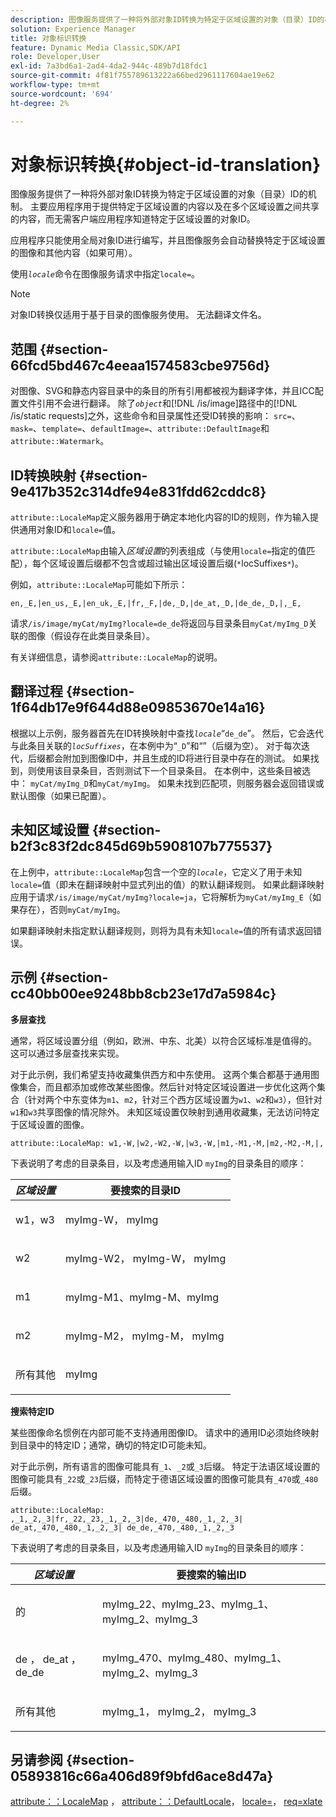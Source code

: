 ```yaml
---
description: 图像服务提供了一种将外部对象ID转换为特定于区域设置的对象（目录）ID的机制。 主要应用程序用于提供特定于区域设置的内容以及在多个区域设置之间共享的内容，而无需客户端应用程序知道特定于区域设置的对象ID。
solution: Experience Manager
title: 对象标识转换
feature: Dynamic Media Classic,SDK/API
role: Developer,User
exl-id: 7a3bd6a1-2ad4-4da2-944c-489b7d18fdc1
source-git-commit: 4f81f755789613222a66bed2961117604ae19e62
workflow-type: tm+mt
source-wordcount: '694'
ht-degree: 2%

---
```


# 对象标识转换{#object-id-translation}

图像服务提供了一种将外部对象ID转换为特定于区域设置的对象（目录）ID的机制。 主要应用程序用于提供特定于区域设置的内容以及在多个区域设置之间共享的内容，而无需客户端应用程序知道特定于区域设置的对象ID。

应用程序只能使用全局对象ID进行编写，并且图像服务会自动替换特定于区域设置的图像和其他内容（如果可用）。

使用&#x200B;*`locale`*&#x200B;命令在图像服务请求中指定`locale=`。

>[!NOTE]
>
>对象ID转换仅适用于基于目录的图像服务使用。 无法翻译文件名。

## 范围 {#section-66fcd5bd467c4eeaa1574583cbe9756d}

对图像、SVG和静态内容目录中的条目的所有引用都被视为翻译字体，并且ICC配置文件引用不会进行翻译。 除了&#x200B;*`object`*&#x200B;和[!DNL /is/image]路径中的[!DNL /is/static requests]之外，这些命令和目录属性还受ID转换的影响： `src=`、`mask=`、`template=`、`defaultImage=`、`attribute::DefaultImage`和`attribute::Watermark`。

## ID转换映射 {#section-9e417b352c314dfe94e831fdd62cddc8}

`attribute::LocaleMap`定义服务器用于确定本地化内容的ID的规则，作为输入提供通用对象ID和`locale=`值。

`attribute::LocaleMap`由输入&#x200B;*区域设置*&#x200B;的列表组成（与使用`locale=`指定的值匹配），每个区域设置后缀都不包含或超过输出区域设置后缀(`*`locSuffixes`*`)。

例如，`attribute::LocaleMap`可能如下所示：

`en,_E,|en_us,_E,|en_uk,_E,|fr,_F,|de,_D,|de_at,_D,|de_de,_D,|,_E,`

请求`/is/image/myCat/myImg?locale=de_de`将返回与目录条目`myCat/myImg_D`关联的图像（假设存在此类目录条目）。

有关详细信息，请参阅`attribute::LocaleMap`的说明。

## 翻译过程 {#section-1f64db17e9f644d88e09853670e14a16}

根据以上示例，服务器首先在ID转换映射中查找&#x200B;*`locale`*“`de_de`”。 然后，它会迭代与此条目关联的&#x200B;*`locSuffixes`*，在本例中为“`_D`”和“”（后缀为空）。 对于每次迭代，后缀都会附加到图像ID中，并且生成的ID将进行目录中存在的测试。 如果找到，则使用该目录条目，否则测试下一个目录条目。 在本例中，这些条目被选中： `myCat/myImg_D`和`myCat/myImg`。 如果未找到匹配项，则服务器会返回错误或默认图像（如果已配置）。

## 未知区域设置 {#section-b2f3c83f2dc845d69b5908107b775537}

在上例中，`attribute::LocaleMap`包含一个空的&#x200B;*`locale`*，它定义了用于未知`locale=`值（即未在翻译映射中显式列出的值）的默认翻译规则。 如果此翻译映射应用于请求`/is/image/myCat/myImg?locale=ja`，它将解析为`myCat/myImg_E`（如果存在），否则`myCat/myImg`。

如果翻译映射未指定默认翻译规则，则将为具有未知`locale=`值的所有请求返回错误。

## 示例 {#section-cc40bb00ee9248bb8cb23e17d7a5984c}

**多层查找**

通常，将区域设置分组（例如，欧洲、中东、北美）以符合区域标准是值得的。 这可以通过多层查找来实现。

对于此示例，我们希望支持收藏集供西方和中东使用。 这两个集合都基于通用图像集合，而且都添加或修改某些图像。然后针对特定区域设置进一步优化这两个集合（针对两个中东变体为`m1`、`m2`，针对三个西方区域设置为`w1`、`w2`和`w3`），但针对`w1`和`w3`共享图像的情况除外。 未知区域设置仅映射到通用收藏集，无法访问特定于区域设置的图像。

`attribute::LocaleMap: w1,-W,|w2,-W2,-W,|w3,-W,|m1,-M1,-M,|m2,-M2,-M,|,`

下表说明了考虑的目录条目，以及考虑通用输入ID `myImg`的目录条目的顺序：

<table id="table_97EB13E3DB9B48D3A4184D5ECC8E9F86"> 
 <thead> 
  <tr> 
   <th class="entry"> <b> <i>区域设置</i> </b> </th> 
   <th class="entry"> <b>要搜索的目录ID</b> </th> 
  </tr> 
 </thead>
 <tbody> 
  <tr> 
   <td> <p> <span class="codeph"> w1，w3 </span> </p> </td> 
   <td> <p> <span class="codeph"> myImg-W， myImg </span> </p> </td> 
  </tr> 
  <tr> 
   <td> <p> <span class="codeph"> w2 </span> </p> </td> 
   <td> <p> <span class="codeph"> myImg-W2， myImg-W， myImg </span> </p> </td> 
  </tr> 
  <tr> 
   <td> <p> <span class="codeph"> m1 </span> </p> </td> 
   <td> <p> <span class="codeph"> myImg-M1、myImg-M、myImg </span> </p> </td> 
  </tr> 
  <tr> 
   <td> <p> <span class="codeph"> m2 </span> </p> </td> 
   <td> <p> <span class="codeph"> myImg-M2， myImg-M， myImg </span> </p> </td> 
  </tr> 
  <tr> 
   <td> <p>所有其他 </p> </td> 
   <td> <p> <span class="codeph"> myImg </span> </p> </td> 
  </tr> 
 </tbody> 
</table>

**搜索特定ID**

某些图像命名惯例在内部可能不支持通用图像ID。 请求中的通用ID必须始终映射到目录中的特定ID；通常，确切的特定ID可能未知。

对于此示例，所有语言的图像可能具有`_1`、`_2`或`_3`后缀。 特定于法语区域设置的图像可能具有`_22`或`_23`后缀，而特定于德语区域设置的图像可能具有`_470`或`_480`后缀。

`attribute::LocaleMap: ,_1,_2,_3|fr,_22,_23,_1,_2,_3|de,_470,_480,_1,_2,_3| de_at,_470,_480,_1,_2,_3| de_de,_470,_480,_1,_2,_3`

下表说明了考虑的目录条目，以及考虑通用输入ID `myImg`的目录条目的顺序：

<table id="table_A7EE4AA0F1C24284B83CC4B40622D24F"> 
 <thead> 
  <tr> 
   <th class="entry"> <b> <i>区域设置</i> </b> </th> 
   <th class="entry"> <b>要搜索的输出ID</b> </th> 
  </tr> 
 </thead>
 <tbody> 
  <tr> 
   <td> <p> <span class="codeph">的</span> </p> </td> 
   <td> <p> <span class="codeph"> myImg_22、myImg_23、myImg_1、myImg_2、myImg_3 </span> </p> </td> 
  </tr> 
  <tr> 
   <td> <p> <span class="codeph"> de </span>，<span class="codeph"> de_at </span>，<span class="codeph"> de_de </span> </p> </td> 
   <td> <p> <span class="codeph"> myImg_470、myImg_480、myImg_1、myImg_2、myImg_3 </span> </p> </td> 
  </tr> 
  <tr> 
   <td> <p>所有其他 </p> </td> 
   <td> <p> <span class="codeph"> myImg_1， myImg_2， myImg_3 </span> </p> </td> 
  </tr> 
 </tbody> 
</table>

## 另请参阅 {#section-05893816c66a406d89f9bfd6ace8d47a}

[attribute：：LocaleMap](../../../../../is-api/image-catalog/image-serving-api-ref/c-image-catalog-reference/c-attributes-reference/r-localemap.md#reference-49bbf598f8ea47c3a563755cef306318) ， [attribute：：DefaultLocale](../../../../../is-api/image-catalog/image-serving-api-ref/c-image-catalog-reference/c-attributes-reference/r-defaultlocale.md#reference-69462ad9923f464f80c2c012342a6b6b)， [locale=](../../../../../is-api/http-ref/image-serving-api-ref/c-http-protocol-reference/c-command-reference/r-locale.md#reference-8a846b2fbc004a12821b956ed3b25cfb)， [req=xlate](../../../../../is-api/http-ref/image-serving-api-ref/c-http-protocol-reference/c-command-reference/r-req/r-req.md#reference-907cdb4a97034db7ad94695f25552e76)

